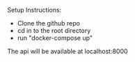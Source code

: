 Setup Instructions:

- Clone the github repo
- cd in to the root directory 
- run "docker-compose up"

The api will be available at localhost:8000
